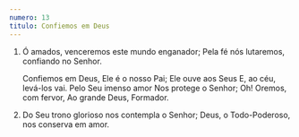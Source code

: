 ```yaml
---
numero: 13
titulo: Confiemos em Deus
---
```

1. Ó amados, venceremos este mundo enganador;
   Pela fé nós lutaremos, confiando no Senhor.

   Confiemos em Deus,
   Ele é o nosso Pai;
   Ele ouve aos Seus
   E, ao céu, levá-los vai.
   Pelo Seu imenso amor
   Nos protege o Senhor;
   Oh! Oremos, com fervor,
   Ao grande Deus, Formador.

2. Do Seu trono glorioso nos contempla o Senhor;
   Deus, o Todo-Poderoso, nos conserva em amor.
